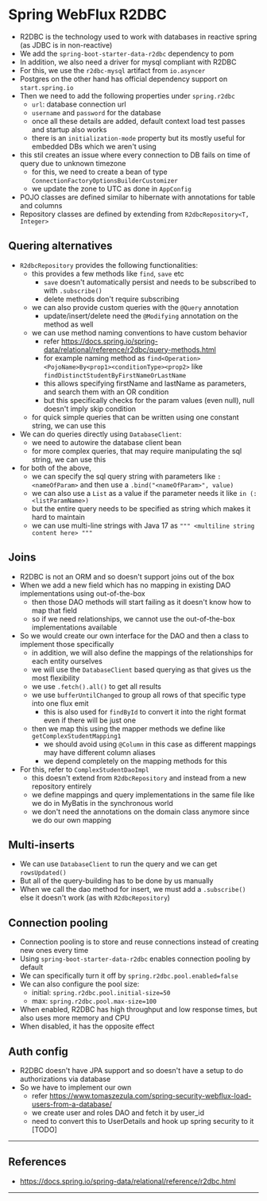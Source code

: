 # Spring WebFlux R2DBC

- R2DBC is the technology used to work with databases in reactive spring (as JDBC is in non-reactive)
- We add the `spring-boot-starter-data-r2dbc` dependency to pom
- In addition, we also need a driver for mysql compliant with R2DBC
- For this, we use the `r2dbc-mysql` artifact from `io.asyncer`
- Postgres on the other hand has official dependency support on `start.spring.io`
- Then we need to add the following properties under `spring.r2dbc`
  - `url`: database connection url
  - `username` and `password` for the database
  - once all these details are added, default context load test passes and startup also works
  - there is an `initialization-mode` property but its mostly useful for embedded DBs which we aren't using
- this stil creates an issue where every connection to DB fails on time of query due to unknown timezone
  - for this, we need to create a bean of type `ConnectionFactoryOptionsBuilderCustomizer`
  - we update the zone to UTC as done in `AppConfig`
- POJO classes are defined similar to hibernate with annotations for table and columns
- Repository classes are defined by extending from `R2dbcRepository<T, Integer>`

## Quering alternatives

- `R2dbcRepository` provides the following functionalities:
  - this provides a few methods like `find`, `save` etc
    - `save` doesn't automatically persist and needs to be subscribed to with `.subscribe()`
    - delete methods don't require subscribing
  - we can also provide custom queries with the `@Query` annotation
    - update/insert/delete need the `@Modifying` annotation on the method as well
  - we can use method naming conventions to have custom behavior
    - refer https://docs.spring.io/spring-data/relational/reference/r2dbc/query-methods.html
    - for example naming method as `find<Operation><PojoName>By<prop1><conditionType><prop2>` like `findDistinctStudentByFirstNameOrLastName`
    - this allows specifying firstName and lastName as parameters, and search them with an OR condition
    - but this specifically checks for the param values (even null), null doesn't imply skip condition
  - for quick simple queries that can be written using one constant string, we can use this
- We can do queries directly using `DatabaseClient`:
  - we need to autowire the database client bean
  - for more complex queries, that may require manipulating the sql string, we can use this
- for both of the above, 
  - we can specify the sql query string with parameters like `:<nameOfParam>` and then use a `.bind("<nameOfParam>", value)`
  - we can also use a `List` as a value if the parameter needs it like `in (:<listParamName>)`
  - but the entire query needs to be specified as string which makes it hard to maintain
  - we can use multi-line strings with Java 17 as `""" <multiline string content here> """`

## Joins

- R2DBC is not an ORM and so doesn't support joins out of the box
- When we add a new field which has no mapping in existing DAO implementations using out-of-the-box
  - then those DAO methods will start failing as it doesn't know how to map that field
  - so if we need relationships, we cannot use the out-of-the-box implementations available
- So we would create our own interface for the DAO and then a class to implement those specifically
  - in addition, we will also define the mappings of the relationships for each entity ourselves
  - we will use the `DatabaseClient` based querying as that gives us the most flexibility
  - we use `.fetch().all()` to get all results
  - we use `bufferUntilChanged` to group all rows of that specific type into one flux emit
    - this is also used for `findById` to convert it into the right format even if there will be just one
  - then we map this using the mapper methods we define like `getComplexStudentMapping1`
    - we should avoid using `@Column` in this case as different mappings may have different column aliases
    - we depend completely on the mapping methods for this
- For this, refer to `ComplexStudentDaoImpl`
  - this doesn't extend from `R2dbcRepository` and instead from a new repository entirely
  - we define mappings and query implementations in the same file like we do in MyBatis in the synchronous world
  - we don't need the annotations on the domain class anymore since we do our own mapping

## Multi-inserts

- We can use `DatabaseClient` to run the query and we can get `rowsUpdated()`
- But all of the query-building has to be done by us manually
- When we call the dao method for insert, we must add a `.subscribe()` else it doesn't work (as with `R2dbcRepository`)

## Connection pooling

- Connection pooling is to store and reuse connections instead of creating new ones every time
- Using `spring-boot-starter-data-r2dbc` enables connection pooling by default
- We can specifically turn it off by `spring.r2dbc.pool.enabled=false`
- We can also configure the pool size: 
  - initial: `spring.r2dbc.pool.initial-size=50`
  - max: `spring.r2dbc.pool.max-size=100`
- When enabled, R2DBC has high throughput and low response times, but also uses more memory and CPU
- When disabled, it has the opposite effect

## Auth config

- R2DBC doesn't have JPA support and so doesn't have a setup to do authorizations via database
- So we have to implement our own
  - refer https://www.tomaszezula.com/spring-security-webflux-load-users-from-a-database/
  - we create user and roles DAO and fetch it by user_id 
  - need to convert this to UserDetails and hook up spring security to it [TODO]

---

## References

- https://docs.spring.io/spring-data/relational/reference/r2dbc.html

---
